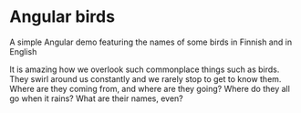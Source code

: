 # Angular birds
A simple Angular demo featuring the names of some birds in Finnish and in English

It is amazing how we overlook such commonplace things such as birds. They swirl around us constantly and we rarely stop to get to know them. Where are they coming from, and where are they going? Where do they all go when it rains? What are their names, even?
